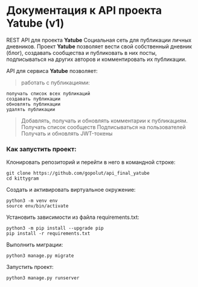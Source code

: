 # Документация к API проекта Yatube (v1)

REST API для проекта **Yatube**
Социальная сеть для публикации личных дневников.
Проект **Yatube** позволяет вести свой собственный дневник (блог), создавать сообщества
и публиковать в них посты, подписываться на других авторов и комментировать их публикации.

API для сервиса **Yatube** позволяет:
> работать с публикациями:

```
получать список всех публикаций
создавать публикации
обновлять публикации
удалять публикации
```
> Добавлять, получать и обновлять комментарии к публикациям.
> Получать список сообществ
> Подписываться на пользователей
> Получать и обновлять JWT-токены

### Как запустить проект:

Клонировать репозиторий и перейти в него в командной строке:

```
git clone https://github.com/gopolut/api_final_yatube
cd kittygram
```

Cоздать и активировать виртуальное окружение:

```
python3 -m venv env
source env/bin/activate
```
Установить зависимости из файла requirements.txt:

```
python3 -m pip install --upgrade pip
pip install -r requirements.txt
```

Выполнить миграции:

```
python3 manage.py migrate
```

Запустить проект:

```
python3 manage.py runserver
```
